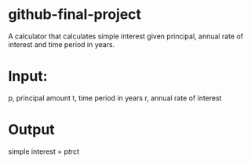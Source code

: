 # github-final-project
A calculator that calculates simple interest given principal, annual rate of interest and time period in years.

# Input:
   p, principal amount
   t, time period in years
   r, annual rate of interest

# Output
   simple interest = p*t*rct
